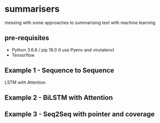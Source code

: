 # summarisers

messing with some approaches to summarising text with machine learning

## pre-requisites

- Python 3.6.6 / pip 18.0 (I use Pyenv and virutalenv)
- Tensorflow

## Example 1 - Sequence to Sequence

LSTM with Attention

## Example 2 - BiLSTM with Attention

## Example 3 - Seq2Seq with pointer and coverage
